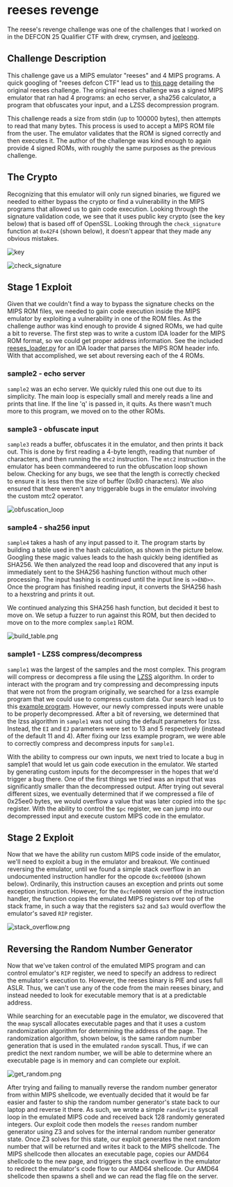 # reeses revenge

The reese's revenge challenge was one of the challenges that I worked on in the DEFCON 25 Qualifier CTF with drew, crymsen,
and [joeleong](https://github.com/joeleong).

## Challenge Description

This challenge gave us a MIPS emulator "reeses" and 4 MIPS programs. A quick googling of "reeses defcon CTF" lead us to
[this page](http://www.routards.org/2013/08/defcon-21-ctf-binaries-and-environment.html) detailing the original reeses
challenge. The original reeses challenge was a signed MIPS emulator that ran had 4 programs: an echo server, a sha256
calculator, a program that obfuscates your input, and a LZSS decompression program.

This challenge reads a size from stdin (up to 100000 bytes), then attempts to read that many bytes. This process is used to
accept a MIPS ROM file from the user. The emulator validates that the ROM is signed correctly and then executes it. The author
of the challenge was kind enough to again provide 4 signed ROMs, with roughly the same purposes as the previous challenge.

## The Crypto

Recognizing that this emulator will only run signed binaries, we figured we needed to either bypass the crypto or find a
vulnerability in the MIPS programs that allowed us to gain code execution. Looking through the signature validation code, we see
that it uses public key crypto (see the key below) that is based off of OpenSSL. Looking through the `check_signature`
function at `0x42F4` (shown below), it doesn't appear that they made any obvious mistakes.

![key](https://github.com/jeffball55/ctf_writeups/blob/master/defcon_quals_2017/reeses/key.png)

![check_signature](https://github.com/jeffball55/ctf_writeups/blob/master/defcon_quals_2017/reeses/check_signature.png)

## Stage 1 Exploit

Given that we couldn't find a way to bypass the signature checks on the MIPS ROM files, we needed to gain code execution inside
the MIPS emulator by exploiting a vulnerability in one of the ROM files. As the challenge author was kind enough to provide 4
signed ROMs, we had quite a bit to reverse. The first step was to write a custom IDA loader for the MIPS ROM format, so we
could get proper address information. See the included
[reeses_loader.py](https://github.com/jeffball55/ctf_writeups/blob/master/defcon_quals_2017/reeses/reeses_loader.py) for an
IDA loader that parses the MIPS ROM header info. With that accomplished, we set about reversing each of the 4 ROMs. 

### sample2 - echo server
`sample2` was an echo server. We quickly ruled this one out due to its simplicity. The main loop is especially small and merely
reads a line and prints that line. If the line 'q' is passed in, it quits. As there wasn't much more to this program, we moved
on to the other ROMs.

### sample3 - obfuscate input
`sample3` reads a buffer, obfuscates it in the emulator, and then prints it back out. This is done by first reading a 4-byte
length, reading that number of characters, and then running the `mtc2` instruction. The `mtc2` instruction in the emulator has
been commandeered to run the obfuscation loop shown below. Checking for any bugs, we see that the length is correctly checked to
ensure it is less then the size of buffer (0x80 characters). We also ensured that there weren't any triggerable bugs in the
emulator involving the custom mtc2 operator.

![obfuscation_loop](https://github.com/jeffball55/ctf_writeups/blob/master/defcon_quals_2017/reeses/obfuscation_loop.png)

### sample4 - sha256 input
`sample4` takes a hash of any input passed to it. The program starts by building a table used in the hash calculation, as
shown in the picture below. Googling these magic values leads to the hash quickly being identified as SHA256. We then analyzed
the read loop and discovered that any input is immediately sent to the SHA256 hashing function without much other processing.
The input hashing is continued until the input line is `>>END>>`. Once the program has finished reading input, it converts the
SHA256 hash to a hexstring and prints it out.

We continued analyzing this SHA256 hash function, but decided it best to move on. We setup a fuzzer to run against this ROM,
but then decided to move on to the more complex `sample1` ROM.

![build_table.png](https://github.com/jeffball55/ctf_writeups/blob/master/defcon_quals_2017/reeses/build_table.png)

### sample1 - LZSS compress/decompress
`sample1` was the largest of the samples and the most complex. This program will compress or decompress a file using the
[LZSS](https://en.wikipedia.org/wiki/Lempel%E2%80%93Ziv%E2%80%93Storer%E2%80%93Szymanski) algorithm. In order to interact with
the program and try compressing and decompressing inputs that were not from the program originally, we searched for a lzss
example program that we could use to compress custom data. Our search lead us to this 
[example program](https://oku.edu.mie-u.ac.jp/~okumura/compression/lzss.c). However, our newly compressed inputs were unable to
be properly decompressed. After a bit of reversing, we determined that the lzss algorithm in `sample1` was not using the default
parameters for lzss. Instead, the `EI` and `EJ` parameters were set to 13 and 5 respectively (instead of the default 11 and 4).
After fixing our lzss example program, we were able to correctly compress and decompress inputs for `sample1`.

With the ability to compress our own inputs, we next tried to locate a bug in sample1 that would let us gain code execution in
the emulator. We started by generating custom inputs for the decompresser in the hopes that we'd trigger a bug there. One of the
first things we tried was an input that was significantly smaller than the decompressed output. After trying out several
different sizes, we eventually determined that if we compressed a file of 0x25ee0 bytes, we would overflow a value that was
later copied into the `$pc` register. With the ability to control the `$pc` register, we can jump into our decompressed input
and execute custom MIPS code in the emulator.

## Stage 2 Exploit
Now that we have the ability run custom MIPS code inside of the emulator, we'll need to exploit a bug in the emulator and
breakout. We continued reversing the emulator, until we found a simple stack overflow in an undocumented instruction handler
for the opcode `0xcfe00000` (shown below). Ordinarily, this instruction causes an exception and prints out some exception
instruction. However, for the `0xcfe00000` version of the instruction handler, the function copies the emulated MIPS registers
over top of the stack frame, in such a way that the registers `$a2` and `$a3` would overflow the emulator's saved `RIP`
register.

![stack_overflow.png](https://github.com/jeffball55/ctf_writeups/blob/master/defcon_quals_2017/reeses/stack_overflow.png)

## Reversing the Random Number Generator
Now that we've taken control of the emulated MIPS program and can control emulator's `RIP` register, we need to specify an
address to redirect the emulator's execution to. However, the reeses binary is PIE and uses full ASLR. Thus, we can't use any of
the code from the main reeses binary, and instead needed to look for executable memory that is at a predictable address.

While searching for an executable page in the emulator, we discovered that the `mmap` syscall allocates executable pages and
that it uses a custom randomization algorithm for determining the address of the page. The randomization algorithm, shown below,
is the same random number generation that is used in the emulated `random` syscall. Thus, if we can predict the next random
number, we will be able to determine where an executable page is in memory and can complete our exploit. 

![get_random.png](https://github.com/jeffball55/ctf_writeups/blob/master/defcon_quals_2017/reeses/get_random.png)

After trying and failing to manually reverse the random number generator from within MIPS shellcode, we eventually decided that
it would be far easier and faster to ship the random number generator's state back to our laptop and reverse it there. As such,
we wrote a simple `rand`/`write` syscall loop in the emulated MIPS code and received back 128 randomly generated integers. Our
exploit code then models the `reeses` random number generator using Z3 and solves for the internal random number generator
state. Once Z3 solves for this state, our exploit generates the next random number that will be returned and writes it back to
the MIPS shellcode. The MIPS shellcode then allocates an executable page, copies our AMD64 shellcode to the new page, and
triggers the stack overflow in the emulator to redirect the emulator's code flow to our AMD64 shellcode. Our AMD64 shellcode
then spawns a shell and we can read the flag file on the server.

